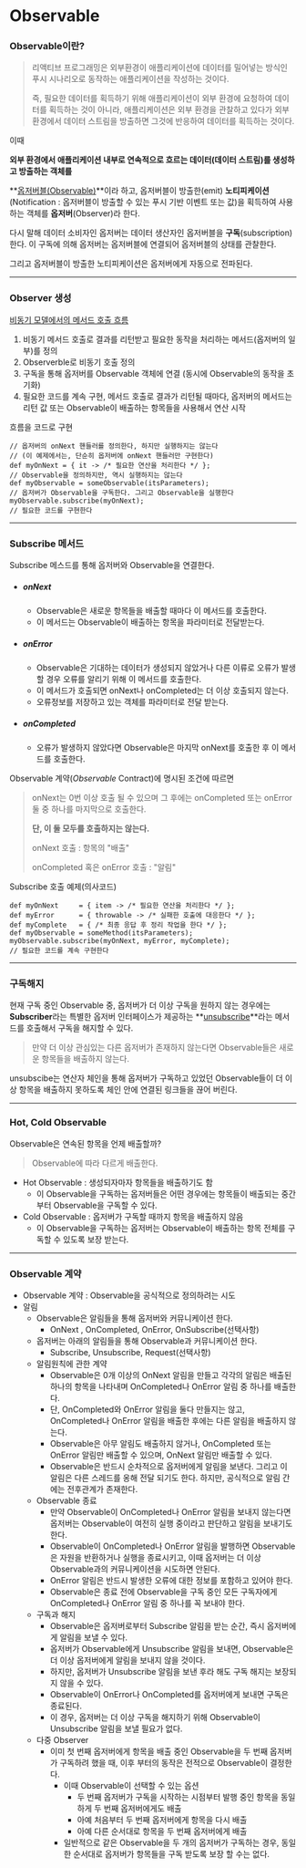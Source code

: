# Observable

### Observable이란?

> 리액티브 프로그래밍은 외부환경이 애플리케이션에 데이터를 밀어넣는 방식인 푸시 시나리오로 동작하는 애플리케이션을 작성하는 것이다.
>
> 즉, 필요한 데이터를 획득하기 위해 애플리케이션이 외부 환경에 요청하여 데이터를 획득하는 것이 아니라, 애플리케이션은 외부 환경을 관찰하고 있다가 외부 환경에서 데이터 스트림을 방출하면 그것에 반응하여 데이터를 획득하는 것이다.

이때

 **외부 환경에서 애플리케이션 내부로 연속적으로 흐르는 데이터(데이터 스트림)를 생성하고 방출하는 객체를** 

**<u>옵저버블(Observable)</u>**이라 하고, 옵저버블이 방출한(emit) **노티피케이션**(Notification : 옵저버블이 방출할 수 있는 푸시 기반 이벤트 또는 값)을 획득하여 사용하는 객체를 **옵저버**(Observer)라 한다. 

다시 말해 데이터 소비자인 옵저버는 데이터 생산자인 옵저버블을 **구독**(subscription)한다. 이 구독에 의해 옵저버는 옵저버블에 연결되어 옵저버블의 상태를 관찰한다.

그리고 옵저버블이 방출한 노티피케이션은 옵저버에게 자동으로 전파된다.

------

### Observer 생성

<u>비동기 모델에서의 메서드 호출 흐름</u>

1. 비동기 메서드 호출로 결과를 리턴받고 필요한 동작을 처리하는 메서드(옵저버의 일부)를 정의
2. Observerble로 비동기 호출 정의
3. 구독을 통해 옵저버를 Observable 객체에 연결 (동시에 Observable의 동작을 초기화)
4. 필요한 코드를 계속 구현, 메서드 호출로 결과가 리턴될 때마다, 옵저버의 메서드는 리턴 값 또는 Observable이 배출하는 항목들을 사용해서 연산 시작

흐름을 코드로 구현

```
// 옵저버의 onNext 핸들러를 정의한다, 하지만 실행하지는 않는다
// (이 예제에서는, 단순히 옵저버에 onNext 핸들러만 구현한다)
def myOnNext = { it -> /* 필요한 연산을 처리한다 */ };
// Observable을 정의하지만, 역시 실행하지는 않는다
def myObservable = someObservable(itsParameters);
// 옵저버가 Observable을 구독한다. 그리고 Observable을 실행한다
myObservable.subscribe(myOnNext);
// 필요한 코드를 구현한다
```

------

### Subscribe 메서드

Subscribe 메스드를 통해 옵저버와 Observable을 연결한다.

- ##### onNext

  - Observable은 새로운 항목들을 배출할 때마다 이 메서드를 호출한다. 
  - 이 메서드는 Observable이 배출하는 항목을 파라미터로 전달받는다.

- ##### onError

  - Observable은 기대하는 데이터가 생성되지 않았거나 다른 이류로 오류가 발생할 경우 오류를 알리기 위해 이 메서드를 호출한다.
  - 이 메서드가 호출되면 onNext나 onCompleted는 더 이상 호출되지 않는다.
  - 오류정보를 저장하고 있는 객체를 파라미터로 전달 받는다.

- ##### onCompleted

  - 오류가 발생하지 않았다면 Observable은 마지막 onNext를 호출한 후 이 메서드를 호출한다.

Observable 계약(*Observable* Contract)에 명시된 조건에 따르면

> onNext는 0번 이상 호출 될 수 있으며 그 후에는 onCompleted 또는 onError 둘 중 하나를 마지막으로 호출한다.
>
> **단, 이 둘 모두를 호출하지는 않는다.**
>
> onNext 호출 :  항목의 "배출" 
>
> onCompleted 혹은 onError 호출 : "알림"

Subscribe 호출 예제(의사코드)

```
def myOnNext     = { item -> /* 필요한 연산을 처리한다 */ };
def myError      = { throwable -> /* 실패한 호출에 대응한다 */ };
def myComplete   = { /* 최종 응답 후 정리 작업을 한다 */ };
def myObservable = someMethod(itsParameters);
myObservable.subscribe(myOnNext, myError, myComplete);
// 필요한 코드를 계속 구현한다
```

------

### 구독해지

현재 구독 중인 Observable 중, 옵저버가 더 이상 구독을 원하지 않는 경우에는 **Subscriber**라는 특별한 옵저버 인터페이스가 제공하는 **<u>unsubscribe</u>**라는 메서드를 호출해서 구독을 해지할 수 있다.

> 만약 더 이상 관심있는 다른 옵저버가 존재하지 않는다면 Observable들은 새로운 항목들을 배출하지 않는다.

unsubscibe는 연산자 체인을 통해 옵저버가 구독하고 있었던 Observable들이 더 이상 항목을 배출하지 못하도록 체인 안에 연결된 링크들을 끊어 버린다.

------

### Hot, Cold Observable

Observable은 연속된 항목을 언제 배출할까?

> Observable에 따라 다르게 배출한다.

- Hot Observable :  생성되자마자 항목들을 배출하기도 함
  - 이 Observable을 구독하는 옵저버들은 어떤 경우에는 항목들이 배출되는 중간부터 Observable을 구독할 수 있다.
- Cold Observable : 옵저버가 구독할 때까지 항목을 배출하지 않음
  - 이 Observable을 구독하는 옵저버는 Observable이 배출하는 항목 전체를 구독할 수 있도록 보장 받는다.

------

### Observable 계약

- Observable 계약 : Observable을 공식적으로 정의하려는 시도
- 알림
  - Observable은 알림들을 통해 옵저버와 커뮤니케이션 한다.
    - OnNext , OnCompleted, OnError, OnSubscribe(선택사항)
  - 옵저버는 아래의 알림들을 통해 Observable과 커뮤니케이션 한다.
    - Subscribe,  Unsubscribe,  Request(선택사항)
  - 알림원칙에 관한 계약
    - Observable은 0개 이상의 OnNext 알림을 만들고 각각의 알림은 배출된 하나의 항목을 나타내며 OnCompleted나 OnError 알림 중 하나를 배출한다.
    - 단, OnCompleted와 OnError 알림을 둘다 만들지는 않고, OnCompleted나 OnError 알림을 배출한 후에는 다른 알림을 배출하지 않는다.
    - Observable은 아무 알림도 배출하지 않거나, OnCompleted 또는 OnError 알림만 배출할 수 있으며, OnNext 알림만 배출할 수 있다.
    - Observable은 반드시 순차적으로 옵저버에게 알림을 보낸다. 그리고 이 알림은 다른 스레드를 옹해 전달 되기도 한다. 하지만, 공식적으로 알림 간에는 전후관계가 존재한다.
  - Observable 종료
    - 만약 Observable이 OnCompleted나 OnError 알림을 보내지 않는다면 옵저버는 Observable이 여전히 실행 중이라고 판단하고 알림을 보내기도 한다.
    - Observable이 OnCompleted나 OnError 알림을 발행하면 Observable은 자원을 반환하거나 실행을 종료시키고, 이때 옵저버는 더 이상 Observable과의 커뮤니케이션을 시도하면 안된다.
    - OnError 알림은 반드시 발생한 오류에 대한 정보를 포함하고 있어야 한다.
    - Observable은 종료 전에 Observable을 구독 중인 모든 구독자에게 OnCompleted나 OnError 알림 중 하나를 꼭 보내야 한다.
  - 구독과 해지
    - Observable은 옵저버로부터 Subscribe 알림을 받는 순간, 즉시 옵저버에게 알림을 보낼 수 있다.
    - 옵저버가 Observable에게 Unsubscribe 알림을 보내면, Observable은 더 이상 옵저버에게 알림을 보내지 않을 것이다.
    - 하지만, 옵저버가 Unsubscribe 알림을 보낸 후라 해도 구독 해지는 보장되지 않을 수 있다.
    - Observable이 OnError나 OnCompleted를 옵저버에게 보내면 구독은 종료된다.
    - 이 경우, 옵저버는 더 이상 구독을 해지하기 위해 Observable이 Unsubscribe 알림을 보낼 필요가 없다.
  - 다중 Observer
    - 이미 첫 번째 옵저버에게 항목을 배출 중인 Observable을 두 번째 옵저버가 구독하려 했을 때, 이후 부터의 동작은 전적으로 Observable이 결정한다.
      - 이때 Observable이 선택할 수 있는 옵션
        - 두 번째 옵저버가 구독을 시작하는 시점부터 발행 중인 항목을 동일하게 두 번째 옵저버에게도 배출
        - 아예 처음부터 두 번째 옵저버에게 항목을 다시 배출
        - 아예 다른 순서대로 항목을 두 번째 옵저버에게 배출
      - 일반적으로 같은 Observable을 두 개의 옵저버가 구독하는 경우, 동일한 순서대로 옵저버가 항목들을 구독 받도록 보장 할 수는 없다.